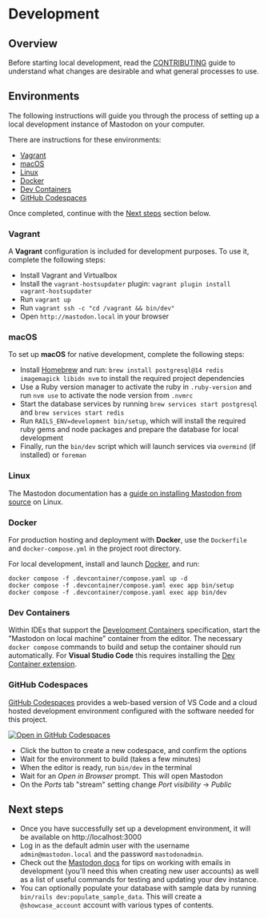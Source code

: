 # Development

## Overview

Before starting local development, read the [CONTRIBUTING] guide to understand
what changes are desirable and what general processes to use.

## Environments

The following instructions will guide you through the process of setting up a local development instance of Mastodon on your computer.

There are instructions for these environments:

- [Vagrant](#vagrant)
- [macOS](#macos)
- [Linux](#linux)
- [Docker](#docker)
- [Dev Containers](#dev-containers)
- [GitHub Codespaces](#github-codespaces)

Once completed, continue with the [Next steps](#next-steps) section below.

### Vagrant

A **Vagrant** configuration is included for development purposes. To use it,
complete the following steps:

- Install Vagrant and Virtualbox
- Install the `vagrant-hostsupdater` plugin:
  `vagrant plugin install vagrant-hostsupdater`
- Run `vagrant up`
- Run `vagrant ssh -c "cd /vagrant && bin/dev"`
- Open `http://mastodon.local` in your browser

### macOS

To set up **macOS** for native development, complete the following steps:

- Install [Homebrew] and run:
  `brew install postgresql@14 redis imagemagick libidn nvm`
  to install the required project dependencies
- Use a Ruby version manager to activate the ruby in `.ruby-version` and run
  `nvm use` to activate the node version from `.nvmrc`
- Start the database services by running `brew services start postgresql` and
  `brew services start redis`
- Run `RAILS_ENV=development bin/setup`, which will install the required ruby gems and node
  packages and prepare the database for local development
- Finally, run the `bin/dev` script which will launch services via `overmind`
  (if installed) or `foreman`

### Linux

The Mastodon documentation has a [guide on installing Mastodon from source](https://docs.joinmastodon.org/dev/setup/#manual) on Linux.

### Docker

For production hosting and deployment with **Docker**, use the `Dockerfile` and
`docker-compose.yml` in the project root directory.

For local development, install and launch [Docker], and run:

```shell
docker compose -f .devcontainer/compose.yaml up -d
docker compose -f .devcontainer/compose.yaml exec app bin/setup
docker compose -f .devcontainer/compose.yaml exec app bin/dev
```

### Dev Containers

Within IDEs that support the [Development Containers] specification, start the
"Mastodon on local machine" container from the editor. The necessary `docker
compose` commands to build and setup the container should run automatically. For
**Visual Studio Code** this requires installing the [Dev Container extension].

### GitHub Codespaces

[GitHub Codespaces] provides a web-based version of VS Code and a cloud hosted
development environment configured with the software needed for this project.

[![Open in GitHub Codespaces](https://github.com/codespaces/badge.svg)][codespace]

- Click the button to create a new codespace, and confirm the options
- Wait for the environment to build (takes a few minutes)
- When the editor is ready, run `bin/dev` in the terminal
- Wait for an _Open in Browser_ prompt. This will open Mastodon
- On the _Ports_ tab "stream" setting change _Port visibility_ → _Public_

## Next steps

- Once you have successfully set up a development environment, it will be available on http://localhost:3000
- Log in as the default admin user with the username `admin@mastodon.local` and the password `mastodonadmin`.
- Check out the [Mastodon docs] for tips on working with emails in development (you'll need this when creating new user accounts) as well as a list of useful commands for testing and updating your dev instance.
- You can optionally populate your database with sample data by running `bin/rails dev:populate_sample_data`. This will create a `@showcase_account` account with various types of contents.

[codespace]: https://codespaces.new/mastodon/mastodon?quickstart=1&devcontainer_path=.devcontainer%2Fcodespaces%2Fdevcontainer.json
[CONTRIBUTING]: ../CONTRIBUTING.md
[Dev Container extension]: https://containers.dev/supporting#dev-containers
[Development Containers]: https://containers.dev/supporting
[Docker]: https://docs.docker.com
[GitHub Codespaces]: https://docs.github.com/en/codespaces
[Homebrew]: https://brew.sh
[Mastodon docs]: https://docs.joinmastodon.org/dev/setup/#working-with-emails-in-development
